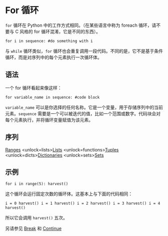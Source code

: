 # For 循环
`for` 循环在 Python 中的工作方式相同。（在某些语言中称为 foreach 循环，请不要与 C 风格的 for 循环混淆，它是不同的东西）。

`for i in sequence:
	#do something with i`

与 `while` 循环类似，`for` 循环也会重复调用一段代码。不同的是，它不是基于条件循环，而是对序列中的每个元素执行一次循环体。

## 语法
一个 for 循环看起来像这样：

`for variable_name in sequence:
	#code block`

`variable_name` 可以是你选择的任何名称。它是一个变量，用于存储序列中的当前元素。`sequence` 需要是一个可以被迭代的值，比如一个范围或数字。代码块会对每个元素执行，并将循环变量赋值为该元素。

## 序列
[Ranges](functions/range)      <unlock=lists>[Lists](docs/scripting/lists.md)      </unlock><unlock=functions>[Tuples](docs/scripting/tuples.md)      </unlock><unlock=dicts>[Dictionaries](docs/scripting/dicts.md)      </unlock><unlock=sets>[Sets](docs/scripting/sets.md)</unlock>

## 示例
`for i in range(5):
    harvest()`

这个循环会运行固定次数的循环体。这基本上与下面的代码相同：

`i = 0
harvest()
i = 1
harvest()
i = 2
harvest()
i = 3
harvest()
i = 4
harvest()`

所以它会调用 `harvest()` 五次。

另请参见 [Break](docs/scripting/break.md) 和 [Continue](docs/scripting/continue.md)